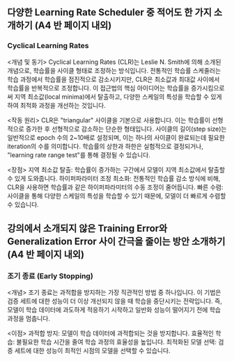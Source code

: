 ## 다양한 Learning Rate Scheduler 중 적어도 한 가지 소개하기 (A4 반 페이지 내외)
### Cyclical Learning Rates
<개념 및 동기>
Cyclical Learning Rates (CLR)는 Leslie N. Smith에 의해 소개된 개념으로, 학습률을 사이클 형태로 조정하는 방식입니다. 전통적인 학습률 스케줄러는 학습 과정에서 학습률을 점진적으로 감소시키지만, CLR은 최소값과 최대값 사이에서 학습률을 반복적으로 조정합니다. 이 접근법의 핵심 아이디어는 학습률을 증가시킴으로써 지역 최소값(local minima)에서 탈출하고, 다양한 스케일의 특성을 학습할 수 있게 하여 최적화 과정을 개선하는 것입니다.

<작동 원리>
CLR은 "triangular" 사이클을 기본으로 사용합니다. 이는 학습률이 선형적으로 증가한 후 선형적으로 감소하는 단순한 형태입니다. 사이클의 길이(step size)는 일반적으로 epoch 수의 2~10배로 설정되며, 이는 하나의 사이클이 완료되는데 필요한 iteration의 수를 의미합니다. 학습률의 상한과 하한은 실험적으로 결정되거나, "learning rate range test"를 통해 결정될 수 있습니다.

<장점>
지역 최소값 탈출: 학습률이 증가하는 구간에서 모델이 지역 최소값에서 탈출할 수 있게 도와줍니다.
하이퍼파라미터 조정 최소화: 전통적인 학습률 감소 방식에 비해, CLR을 사용하면 학습률과 같은 하이퍼파라미터의 수동 조정이 줄어듭니다.
빠른 수렴: 사이클을 통해 다양한 스케일의 특성을 학습할 수 있기 때문에, 모델이 더 빠르게 수렴할 수 있습니다.


## 강의에서 소개되지 않은 Training Error와 Generalization Error 사이 간극을 줄이는 방안 소개하기 (A4 반 페이지 내외)
### 조기 종료 (Early Stopping)
<개념>
조기 종료는 과적합을 방지하는 가장 직관적인 방법 중 하나입니다. 이 기법은 검증 세트에 대한 성능이 더 이상 개선되지 않을 때 학습을 중단시키는 전략입니다. 즉, 모델이 학습 데이터에 과도하게 적응하기 시작하고 일반화 성능이 떨어지기 전에 학습 과정을 멈춥니다.

<이점>
과적합 방지: 모델이 학습 데이터에 과적합되는 것을 방지합니다.
효율적인 학습: 불필요한 학습 시간을 줄여 학습 과정의 효율성을 높입니다.
최적화된 모델 선택: 검증 세트에 대한 성능이 최적인 시점의 모델을 선택할 수 있습니다.
